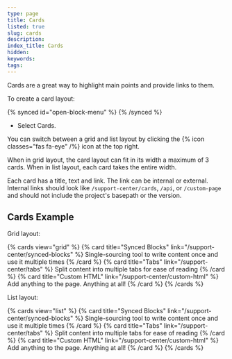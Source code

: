 ```yaml
---
type: page
title: Cards
listed: true
slug: cards
description: 
index_title: Cards
hidden: 
keywords: 
tags: 
---
```


Cards are a great way to highlight main points and provide links to them.

To create a card layout:

{% synced id="open-block-menu" %}
{% /synced %}

- Select Cards.

You can switch between a grid and list layout by clicking the {% icon classes="fas fa-eye" /%} icon at the top right.

When in grid layout, the card layout can fit in its width a maximum of 3 cards. When in list layout, each card takes the entire width.

Each card has a title, text and link. The link can be internal or external. Internal links should look like `/support-center/cards`, `/api`, or `/custom-page` and should not include the project's basepath or the version.

## Cards Example

Grid layout:

{% cards view="grid" %}
{% card title="Synced Blocks" link="/support-center/synced-blocks" %}
Single-sourcing tool to write content once and use it multiple times
{% /card %}
{% card title="Tabs" link="/support-center/tabs" %}
Split content into multiple tabs for ease of reading
{% /card %}
{% card title="Custom HTML" link="/support-center/custom-html" %}
Add anything to the page. Anything at all!
{% /card %}
{% /cards %}

List layout:

{% cards view="list" %}
{% card title="Synced Blocks" link="/support-center/synced-blocks" %}
Single-sourcing tool to write content once and use it multiple times
{% /card %}
{% card title="Tabs" link="/support-center/tabs" %}
Split content into multiple tabs for ease of reading
{% /card %}
{% card title="Custom HTML" link="/support-center/custom-html" %}
Add anything to the page. Anything at all!
{% /card %}
{% /cards %}